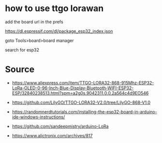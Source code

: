 # how to use ttgo lorawan

add the board url in the prefs

https://dl.espressif.com/dl/package_esp32_index.json

goto Tools>board>board manager

search for esp32


# Source
* https://www.aliexpress.com/item/TTGO-LORA32-868-915Mhz-ESP32-LoRa-OLED-0-96-Inch-Blue-Display-Bluetooth-WIFI-ESP32-ESP/32840238513.html?spm=a2g0s.9042311.0.0.2a564c4d9EO546

* https://github.com/LilyGO/TTGO-LORA32-V2.0/tree/LilyGO-868-V1.0

* https://randomnerdtutorials.com/installing-the-esp32-board-in-arduino-ide-windows-instructions/

* https://github.com/sandeepmistry/arduino-LoRa

* https://www.alictronix.com/archives/817
